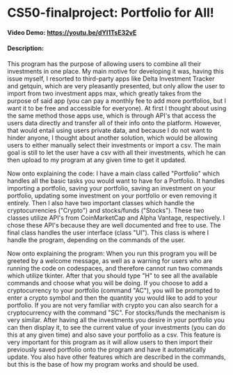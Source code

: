 # CS50-finalproject: Portfolio for All!
#### Video Demo:  https://youtu.be/dYI1TsE32vE
#### Description:

This program has the purpose of allowing users to combine all their investments in one place. My main motive for developing it was, having this issue myself, I resorted to third-party apps like Delta Investment Tracker and getquin, which are very pleasantly presented, but only allow the user to import from two investment apps max, which greatly takes from the purpose of said app (you can pay a monthly fee to add more portfolios, but I want it to be free and accessible for everyone). At first I thought about using the same method those apps use, which is through API's that access the users data directly and transfer all of their info onto the platform. However, that would entail using users private data, and because I do not want to hinder anyone, I thought about another solution, which would be allowing users to either manually select their investments or import a csv. The main goal is still to let the user have a csv with all their investments, which he can then upload to my program at any given time to get it updated.

Now onto explaining the code:
I have a main class called "Portfolio" which handles all the basic tasks you would want to have for a Portfolio. It handles importing a portfolio, saving your portfolio, saving an investment on your portfolio, updating some investment on your portfolio or even removing it entirely.
Then I also have two important classes which handle the cryptocurrencies ("Crypto") and stocks/funds ("Stocks"). These two classes utilize API's from CoinMarketCap and Alpha Vantage, respectively. I chose these API's because they are well documented and free to use.
The final class handles the user interface (class "UI"). This class is where I handle the program, depending on the commands of the user.

Now onto explaining the program:
When you run this program you will be greeted by a welcome message, as well as a warning for users who are running the code on codespaces, and therefore cannot run two commands which utilize tkinter. After that you should type "H" to see all the available commands and choose what you will be doing. If you choose to add a cryptocurrency to your portfolio (command "AC"), you will be prompted to enter a crypto symbol and then the quantity you would like to add to your portfolio. If you are not very familiar with crypto you can also search for a cryptocurrency with the command "SC". For stocks/funds the mechanism is very similar. After having all the investments you desire in your portfolio you can then display it, to see the current value of your investments (you can do this at any given time) and also save your portfolio as a csv. This feature is very important for this program as it will allow users to then import their previously saved portfolio onto the program and have it automatically update. You also have other features which are described in the commands, but this is the base of how my program works and should be used.

